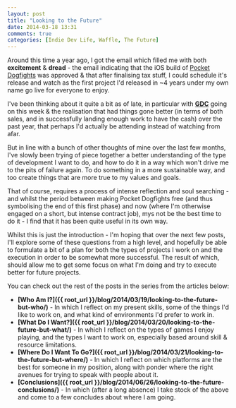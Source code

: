 ```yaml
---
layout: post
title: "Looking to the Future"
date: 2014-03-18 13:31
comments: true
categories: [Indie Dev Life, Waffle, The Future]
---
```

Around this time a year ago, I got the email which filled me with both **excitement** & **dread** - the email indicating that the iOS build of [Pocket Dogfights](http://www.pocketdogfights.com) was approved & that after finalising tax stuff, I could schedule it's release and watch as the first project I'd released in ~4 years under my own name go live for everyone to enjoy.

I've been thinking about it quite a bit as of late, in particular with **[GDC](http://www.gdconf.com)** going on this week & the realisation that had things gone better (in terms of both sales, and in successfully landing enough work to have the cash) over the past year, that perhaps I'd actually be attending instead of watching from afar.

But in line with a bunch of other thoughts of mine over the last few months, I've slowly been trying of piece together a better understanding of the type of development I want to do, and how to do it in a way which won't drive me to the pits of failure again. To do something in a more sustainable way, and too create things that are more true to my values and goals.

That of course, requires a process of intense reflection and soul searching - and whilst the period between making Pocket Dogfights free (and thus symbolising the end of this first phase) and now (where I'm otherwise engaged on a short, but intense contract job), mys not be the best time to do it - I find that it has been quite useful in its own way.

Whilst this is just the introduction - I'm hoping that over the next few posts, I'll explore some of these questions from a high level, and hopefully be able to formulate a bit of a plan for both the types of projects I work on and the execution in order to be somewhat more successful. The result of which, should allow me to get some focus on what I'm doing and try to execute better for future projects.

You can check out the rest of the posts in the series from the articles below:

* **[Who Am I?]({{ root_url }}/blog/2014/03/19/looking-to-the-future-but-who/)** - In which I reflect on my present skills, some of the things I'd like to work on, and what kind of environments I'd prefer to work in.
* **[What Do I Want?]({{ root_url }}/blog/2014/03/20/looking-to-the-future-but-what/)** - In which I reflect on the types of games I enjoy playing, and the types I want to work on, especially based around skill &amp; resource limitations.
* **[Where Do I Want To Go?]({{ root_url }}/blog/2014/03/21/looking-to-the-future-but-where/)** - In which I reflect on which platforms are the best for someone in my position, along with ponder where the right avenues for trying to speak with people about it.
* **[Conclusions]({{ root_url }}/blog/2014/06/26/looking-to-the-future-conclusions/)** - In which (after a long absence) I take stock of the above and come to a few concludes about where I am going.
